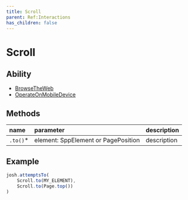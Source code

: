 ```yaml
---
title: Scroll
parent: Ref:Interactions
has_children: false
---
```


# Scroll

## Ability

- [BrowseTheWeb](../../abilities/BROWSE_THE_WEB.md)
- [OperateOnMobileDevice](../../abilities/OPERATE_ON_MOBILE_DEVICE.md)

## Methods

| name         | parameter        | description |
| :---         | :---             | :---        |
| `.to()`* | element: SppElement or PagePosition | description |

## Example

```typescript
josh.attemptsTo(
    Scroll.to(MY_ELEMENT),
    Scroll.to(Page.top())
)
```